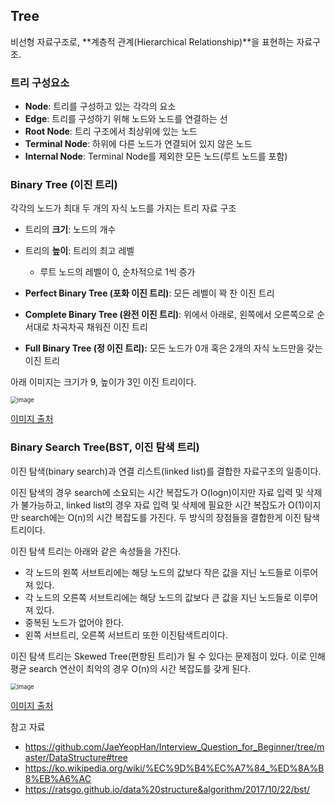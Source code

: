 ## Tree

비선형 자료구조로, **계층적 관계(Hierarchical Relationship)**을 표현하는 자료구조.



### 트리 구성요소

- **Node**: 트리를 구성하고 있는 각각의 요소
- **Edge**: 트리를 구성하기 위해 노드와 노드를 연결하는 선
- **Root Node**: 트리 구조에서 최상위에 있는 노드
- **Terminal Node**: 하위에 다른 노드가 연결되어 있지 않은 노드
- **Internal Node**: Terminal Node를 제외한 모든 노드(루트 노드를 포함)



### Binary Tree (이진 트리)

각각의 노드가 최대 두 개의 자식 노드를 가지는 트리 자료 구조

- 트리의 **크기**: 노드의 개수

- 트리의 **높이**: 트리의 최고 레벨

  - 루트 노드의 레벨이 0, 순차적으로 1씩 증가

  

- **Perfect Binary Tree (포화 이진 트리)**: 모든 레벨이 꽉 찬 이진 트리

- **Complete Binary Tree (완전 이진 트리)**: 위에서 아래로, 왼쪽에서 오른쪽으로 순서대로 차곡차곡 채워진 이진 트리

- **Full Binary Tree (정 이진 트리):** 모든 노드가 0개 혹은 2개의 자식 노드만을 갖는 이진 트리



아래 이미지는 크기가 9, 높이가 3인 이진 트리이다.

<img src="https://user-images.githubusercontent.com/70627979/149658942-fe9da7ec-31fb-43c8-ab12-0ae2df02e2c1.png" alt="image" style="zoom:67%;" />

[이미지 출처](https://ko.wikipedia.org/wiki/%EC%9D%B4%EC%A7%84_%ED%8A%B8%EB%A6%AC)



### Binary Search Tree(BST, 이진 탐색 트리)

이진 탐색(binary search)과 연결 리스트(linked list)를 결합한 자료구조의 일종이다.

이진 탐색의 경우 search에 소요되는 시간 복잡도가 O(logn)이지만 자료 입력 및 삭제가 불가능하고, 
linked list의 경우 자료 입력 및 삭제에 필요한 시간 복잡도가 O(1)이지만 search에는 O(n)의 시간 복잡도를 가진다.
두 방식의 장점들을 결합한게 이진 탐색 트리이다.



이진 탐색 트리는 아래와 같은 속성들을 가진다.

- 각 노드의 왼쪽 서브트리에는 해당 노드의 값보다 작은 값을 지닌 노드들로 이루어져 있다.
- 각 노드의 오른쪽 서브트리에는 해당 노드의 값보다 큰 값을 지닌 노드들로 이루어져 있다.
- 중복된 노드가 없어야 한다.
- 왼쪽 서브트리, 오른쪽 서브트리 또한 이진탐색트리이다.



이진 탐색 트리는 Skewed Tree(편향된 트리)가 될 수 있다는 문제점이 있다. 이로 인해 평균 search 연산이 최악의 경우 O(n)의 시간 복잡도를 갖게 된다.

<img src="https://user-images.githubusercontent.com/70627979/149659453-658fe9c2-b689-4aac-bc89-f6d454b3f8b7.png" alt="image" style="zoom:67%;" />

[이미지 출처](https://imgur.com/nCYjtI7)







참고 자료

- https://github.com/JaeYeopHan/Interview_Question_for_Beginner/tree/master/DataStructure#tree
- https://ko.wikipedia.org/wiki/%EC%9D%B4%EC%A7%84_%ED%8A%B8%EB%A6%AC
- https://ratsgo.github.io/data%20structure&algorithm/2017/10/22/bst/